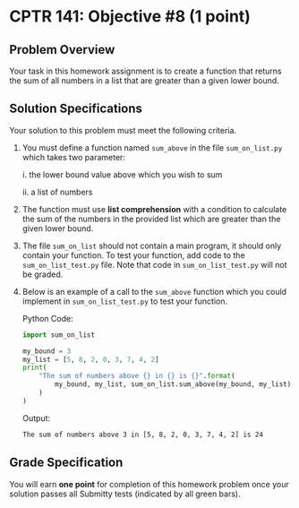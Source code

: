 # CPTR 141: Objective #8 (1 point)

## Problem Overview

Your task in this homework assignment is to create a function that returns the sum of all numbers in a list that are greater than a given lower bound.

## Solution Specifications

Your solution to this problem must meet the following criteria.

1. You must define a function named `sum_above` in the file `sum_on_list.py` which takes two parameter:

    i. the lower bound value above which you wish to sum
    
    ii. a list of numbers

1. The function must use **list comprehension** with a condition to calculate the sum of the numbers in the provided list which are greater than the given lower bound.

1. The file `sum_on_list` should not contain a main program, it should only contain your function. To test your function, add code to the
`sum_on_list_test.py` file. Note that code in `sum_on_list_test.py` will not be graded.

1. Below is an example of a call to the `sum_above` function which you could implement in `sum_on_list_test.py` to test your function.

    Python Code:
    ```python
    import sum_on_list

    my_bound = 3
    my_list = [5, 8, 2, 0, 3, 7, 4, 2]
    print(
        "The sum of numbers above {} in {} is {}".format(
            my_bound, my_list, sum_on_list.sum_above(my_bound, my_list)
        )
    )
    ```

    Output:
    ```html
    The sum of numbers above 3 in [5, 8, 2, 0, 3, 7, 4, 2] is 24
    ```

## Grade Specification

You will earn **one point** for completion of this homework problem once your solution passes all Submitty tests (indicated by all green bars).
